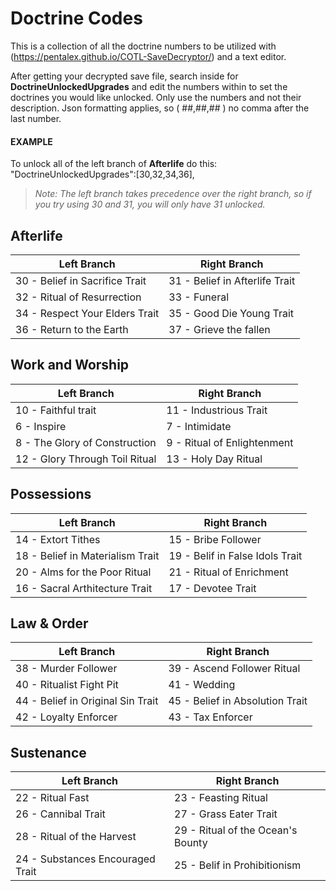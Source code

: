 # Doctrine Codes
This is a collection of all the doctrine numbers to be utilized with (https://pentalex.github.io/COTL-SaveDecryptor/) and a text editor.  
  
After getting your decrypted save file, search inside for **DoctrineUnlockedUpgrades** and edit the numbers within to set the doctrines you would like unlocked. Only use the numbers and not their description. Json formatting applies, so ( ##,##,## ) no comma after the last number.

#### EXAMPLE
To unlock all of the left branch of **Afterlife** do this:  
"DoctrineUnlockedUpgrades":[30,32,34,36],

>*Note: The left branch takes precedence over the right branch, so if you try using 30 and 31, you will only have 31 unlocked.*

## Afterlife
|Left Branch|Right Branch|
|---|---|
| 30 - Belief in Sacrifice Trait | 31 - Belief in Afterlife Trait |
| 32 - Ritual of Resurrection    | 33 - Funeral |
| 34 - Respect Your Elders Trait | 35 - Good Die Young Trait |
| 36 - Return to the Earth       | 37 - Grieve the fallen |


## Work and Worship
|Left Branch|Right Branch|
|---|---|
| 10 - Faithful trait            | 11 - Industrious Trait|
| 6 - Inspire                    | 7 - Intimidate|
| 8 - The Glory of Construction  | 9 - Ritual of Enlightenment|
| 12 - Glory Through Toil Ritual | 13 - Holy Day Ritual|

## Possessions
|Left Branch|Right Branch|
|---|---|
| 14 - Extort Tithes               | 15 - Bribe Follower|
| 18 - Belief in Materialism Trait | 19 - Belif in False Idols Trait|
| 20 - Alms for the Poor Ritual    | 21 - Ritual of Enrichment|
| 16 - Sacral Arthitecture Trait   | 17 - Devotee Trait|

## Law & Order
|Left Branch|Right Branch|
|---|---|
| 38 - Murder Follower              | 39 - Ascend Follower Ritual|
| 40 - Ritualist Fight Pit          | 41 - Wedding|
| 44 - Belief in Original Sin Trait | 45 - Belief in Absolution Trait|
| 42 - Loyalty Enforcer             | 43 - Tax Enforcer|

## Sustenance
|Left Branch|Right Branch|
|---|---|
| 22 - Ritual Fast                 | 23 - Feasting Ritual|
| 26 - Cannibal Trait              | 27 - Grass Eater Trait|
| 28 - Ritual of the Harvest       | 29 - Ritual of the Ocean's Bounty|
| 24 - Substances Encouraged Trait | 25 - Belif in Prohibitionism|
